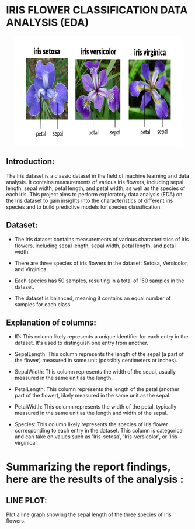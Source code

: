 # IRIS FLOWER CLASSIFICATION DATA ANALYSIS (EDA)

<p align="center">
  <img width="460" height="300" src="iris image/iris flower.png">
</p>

## Introduction:

The Iris dataset is a classic dataset in the field of machine learning and data analysis. It contains measurements of various iris flowers, including sepal length, sepal width, petal length, and petal width, as well as the species of each iris. This project aims to perform exploratory data analysis (EDA) on the Iris dataset to gain insights into the characteristics of different iris species and to build predictive models for species classification.

## Dataset:

- The Iris dataset contains measurements of various characteristics of iris flowers, including sepal length, sepal width, petal length, and petal width.


- There are three species of iris flowers in the dataset: Setosa, Versicolor, and Virginica.


- Each species has 50 samples, resulting in a total of 150 samples in the dataset.


- The dataset is balanced, meaning it contains an equal number of samples for each class.


## Explanation of columns:

- ID: This column likely represents a unique identifier for each entry in the dataset. It's used to distinguish one entry from another.

- SepalLength: This column represents the length of the sepal (a part of the flower) measured in some unit (possibly centimeters or inches).

- SepalWidth: This column represents the width of the sepal, usually measured in the same unit as the length.

- PetalLength: This column represents the length of the petal (another part of the flower), likely measured in the same unit as the sepal.

- PetalWidth: This column represents the width of the petal, typically measured in the same unit as the length and width of the sepal.

- Species: This column likely represents the species of iris flower corresponding to each entry in the dataset. This column is categorical and can take on values such as 'Iris-setosa', 'Iris-versicolor', or 'Iris-virginica'.


# Summarizing the report findings, here are the results of the analysis :

## LINE PLOT:

Plot a line graph showing the sepal length of the three species of Iris flowers.
